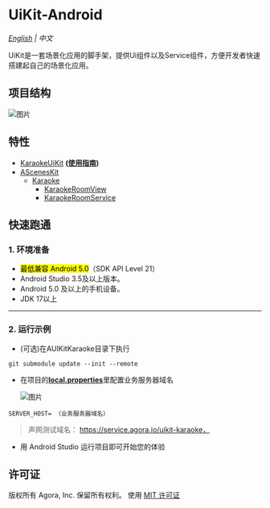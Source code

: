 # UiKit-Android

*[English](README.md) | 中文*

UiKit是一套场景化应用的脚手架，提供Ui组件以及Service组件，方便开发者快速搭建起自己的场景化应用。


## 项目结构
![图片](https://download.agora.io/null/UiKit.png)


## 特性
- [KaraokeUiKit](app/src/main/java/io/agora/app/karaoke/kit) **([使用指南](doc/KaraokeUiKit.zh.md))**
- [AScenesKit](asceneskit)
    - [Karaoke](asceneskit/src/main/java/io/agora/asceneskit/karaoke)
        - [KaraokeRoomView](asceneskit/src/main/java/io/agora/asceneskit/karaoke/KaraokeRoomView.kt)
        - [KaraokeRoomService](asceneskit/src/main/java/io/agora/asceneskit/karaoke/AUIKaraokeRoomService.kt)

## 快速跑通

### 1. 环境准备

- <mark>最低兼容 Android 5.0</mark>（SDK API Level 21）
- Android Studio 3.5及以上版本。
- Android 5.0 及以上的手机设备。
- JDK 17以上

---

### 2. 运行示例
- (可选)在AUIKitKaraoke目录下执行
```
git submodule update --init --remote
```

- 在项目的[**local.properties**](/local.properties)里配置业务服务器域名

  ![图片](https://accktvpic.oss-cn-beijing.aliyuncs.com/pic/github_readme/uikit/config_serverhost_android.png)

``` 
SERVER_HOST= （业务服务器域名）
```

> 声网测试域名： https://service.agora.io/uikit-karaoke，

- 用 Android Studio 运行项目即可开始您的体验

## 许可证
版权所有 Agora, Inc. 保留所有权利。
使用 [MIT 许可证](LICENSE)
